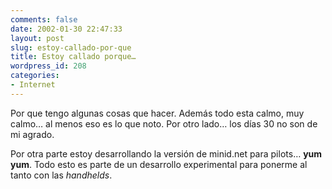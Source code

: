 ```yaml
---
comments: false
date: 2002-01-30 22:47:33
layout: post
slug: estoy-callado-por-que
title: Estoy callado porque…
wordpress_id: 208
categories:
- Internet
---
```


Por que tengo algunas cosas que hacer. Además todo esta calmo, muy calmo… al menos eso es lo que noto. Por otro lado… los días 30 no son de mi agrado.





Por otra parte estoy desarrollando la versión de minid.net para pilots… **yum yum**. Todo esto es parte de un desarrollo experimental para ponerme al tanto con las _handhelds_.




 
